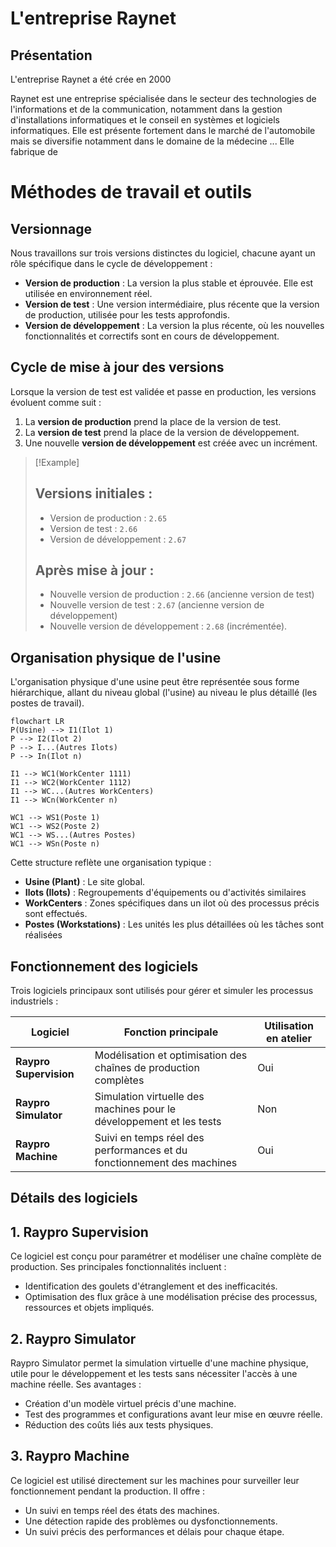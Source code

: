 # L'entreprise Raynet

## Présentation
L'entreprise Raynet a été crée en 2000


Raynet est une entreprise spécialisée dans le secteur des technologies de l'informations et de la communication, notamment dans la gestion d'installations informatiques et le conseil en systèmes et logiciels informatiques. Elle est présente fortement dans le marché de l'automobile mais se diversifie notamment dans le domaine de la médecine ... Elle fabrique de 



# Méthodes de travail et outils

## Versionnage

Nous travaillons sur trois versions distinctes du logiciel, chacune ayant un rôle spécifique dans le cycle de développement :

- **Version de production** : La version la plus stable et éprouvée. Elle est utilisée en environnement réel.
- **Version de test** : Une version intermédiaire, plus récente que la version de production, utilisée pour les tests approfondis.
- **Version de développement** : La version la plus récente, où les nouvelles fonctionnalités et correctifs sont en cours de développement.

## Cycle de mise à jour des versions

Lorsque la version de test est validée et passe en production, les versions évoluent comme suit :

1. La **version de production** prend la place de la version de test.
2. La **version de test** prend la place de la version de développement.
3. Une nouvelle **version de développement** est créée avec un incrément.

> [!Example]
>
>## Versions initiales :
>
>- Version de production : `2.65`
>- Version de test : `2.66`
>- Version de développement : `2.67`
>
>## Après mise à jour :
>
>- Nouvelle version de production : `2.66` (ancienne version de test)
>- Nouvelle version de test : `2.67` (ancienne version de développement)
>- Nouvelle version de développement : `2.68` (incrémentée).

## Organisation physique de l'usine

L'organisation physique d'une usine peut être représentée sous forme hiérarchique, allant du niveau global (l'usine) au niveau le plus détaillé (les postes de travail).

```mermaid
flowchart LR
P(Usine) --> I1(Ilot 1)
P --> I2(Ilot 2)
P --> I...(Autres Ilots)
P --> In(Ilot n)

I1 --> WC1(WorkCenter 1111)
I1 --> WC2(WorkCenter 1112)
I1 --> WC...(Autres WorkCenters)
I1 --> WCn(WorkCenter n)

WC1 --> WS1(Poste 1)
WC1 --> WS2(Poste 2)
WC1 --> WS...(Autres Postes)
WC1 --> WSn(Poste n)
```

Cette structure reflète une organisation typique :
- **Usine (Plant)** : Le site global.
- **Ilots (Ilots)** : Regroupements d'équipements ou d'activités similaires
- **WorkCenters** : Zones spécifiques dans un ilot où des processus précis sont effectués.
- **Postes (Workstations)** : Les unités les plus détaillées où les tâches sont réalisées

## Fonctionnement des logiciels
Trois logiciels principaux sont utilisés pour gérer et simuler les processus industriels :

| Logiciel               | Fonction principale                                                    | Utilisation en atelier |
| ---------------------- | ---------------------------------------------------------------------- | ---------------------- |
| **Raypro Supervision** | Modélisation et optimisation des chaînes de production complètes       | Oui                    |
| **Raypro Simulator**   | Simulation virtuelle des machines pour le développement et les tests   | Non                    |
| **Raypro Machine**     | Suivi en temps réel des performances et du fonctionnement des machines | Oui                    |

## Détails des logiciels

## 1. **Raypro Supervision**

Ce logiciel est conçu pour paramétrer et modéliser une chaîne complète de production. Ses principales fonctionnalités incluent :
- Identification des goulets d'étranglement et des inefficacités.
- Optimisation des flux grâce à une modélisation précise des processus, ressources et objets impliqués.

## 2. **Raypro Simulator**

Raypro Simulator permet la simulation virtuelle d'une machine physique, utile pour le développement et les tests sans nécessiter l'accès à une machine réelle. Ses avantages :
- Création d'un modèle virtuel précis d'une machine.
- Test des programmes et configurations avant leur mise en œuvre réelle.
- Réduction des coûts liés aux tests physiques.

## 3. **Raypro Machine**

Ce logiciel est utilisé directement sur les machines pour surveiller leur fonctionnement pendant la production. Il offre :
- Un suivi en temps réel des états des machines.
- Une détection rapide des problèmes ou dysfonctionnements.
- Un suivi précis des performances et délais pour chaque étape.

